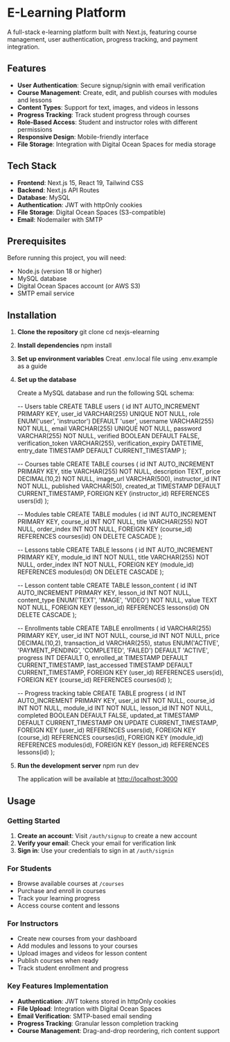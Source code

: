 # E-Learning Platform

A full-stack e-learning platform built with Next.js, featuring course management, user authentication, progress tracking, and payment integration.

## Features

- **User Authentication**: Secure signup/signin with email verification
- **Course Management**: Create, edit, and publish courses with modules and lessons
- **Content Types**: Support for text, images, and videos in lessons
- **Progress Tracking**: Track student progress through courses
- **Role-Based Access**: Student and instructor roles with different permissions
- **Responsive Design**: Mobile-friendly interface
- **File Storage**: Integration with Digital Ocean Spaces for media storage

## Tech Stack

- **Frontend**: Next.js 15, React 19, Tailwind CSS
- **Backend**: Next.js API Routes
- **Database**: MySQL
- **Authentication**: JWT with httpOnly cookies
- **File Storage**: Digital Ocean Spaces (S3-compatible)
- **Email**: Nodemailer with SMTP

## Prerequisites

Before running this project, you will need:

- Node.js (version 18 or higher)
- MySQL database
- Digital Ocean Spaces account (or AWS S3)
- SMTP email service

## Installation

1. **Clone the repository**
   git clone <your-repo-url>
   cd nexjs-elearning

3. **Install dependencies**
   npm install

4. **Set up environment variables**
   Creat .env.local file using .env.example as a guide

5. **Set up the database**

   Create a MySQL database and run the following SQL schema:

   -- Users table
   CREATE TABLE users (
     id INT AUTO_INCREMENT PRIMARY KEY,
     user_id VARCHAR(255) UNIQUE NOT NULL,
     role ENUM('user', 'instructor') DEFAULT 'user',
     username VARCHAR(255) NOT NULL,
     email VARCHAR(255) UNIQUE NOT NULL,
     password VARCHAR(255) NOT NULL,
     verified BOOLEAN DEFAULT FALSE,
     verification_token VARCHAR(255),
     verification_expiry DATETIME,
     entry_date TIMESTAMP DEFAULT CURRENT_TIMESTAMP
   );

   -- Courses table
   CREATE TABLE courses (
     id INT AUTO_INCREMENT PRIMARY KEY,
     title VARCHAR(255) NOT NULL,
     description TEXT,
     price DECIMAL(10,2) NOT NULL,
     image_url VARCHAR(500),
     instructor_id INT NOT NULL,
     published VARCHAR(50),
     created_at TIMESTAMP DEFAULT CURRENT_TIMESTAMP,
     FOREIGN KEY (instructor_id) REFERENCES users(id)
   );

   -- Modules table
   CREATE TABLE modules (
     id INT AUTO_INCREMENT PRIMARY KEY,
     course_id INT NOT NULL,
     title VARCHAR(255) NOT NULL,
     order_index INT NOT NULL,
     FOREIGN KEY (course_id) REFERENCES courses(id) ON DELETE CASCADE
   );

   -- Lessons table
   CREATE TABLE lessons (
     id INT AUTO_INCREMENT PRIMARY KEY,
     module_id INT NOT NULL,
     title VARCHAR(255) NOT NULL,
     order_index INT NOT NULL,
     FOREIGN KEY (module_id) REFERENCES modules(id) ON DELETE CASCADE
   );

   -- Lesson content table
   CREATE TABLE lesson_content (
     id INT AUTO_INCREMENT PRIMARY KEY,
     lesson_id INT NOT NULL,
     content_type ENUM('TEXT', 'IMAGE', 'VIDEO') NOT NULL,
     value TEXT NOT NULL,
     FOREIGN KEY (lesson_id) REFERENCES lessons(id) ON DELETE CASCADE
   );

   -- Enrollments table
   CREATE TABLE enrollments (
     id VARCHAR(255) PRIMARY KEY,
     user_id INT NOT NULL,
     course_id INT NOT NULL,
     price DECIMAL(10,2),
     transaction_id VARCHAR(255),
     status ENUM('ACTIVE', 'PAYMENT_PENDING', 'COMPLETED', 'FAILED') DEFAULT 'ACTIVE',
     progress INT DEFAULT 0,
     enrolled_at TIMESTAMP DEFAULT CURRENT_TIMESTAMP,
     last_accessed TIMESTAMP DEFAULT CURRENT_TIMESTAMP,
     FOREIGN KEY (user_id) REFERENCES users(id),
     FOREIGN KEY (course_id) REFERENCES courses(id)
   );

   -- Progress tracking table
   CREATE TABLE progress (
     id INT AUTO_INCREMENT PRIMARY KEY,
     user_id INT NOT NULL,
     course_id INT NOT NULL,
     module_id INT NOT NULL,
     lesson_id INT NOT NULL,
     completed BOOLEAN DEFAULT FALSE,
     updated_at TIMESTAMP DEFAULT CURRENT_TIMESTAMP ON UPDATE CURRENT_TIMESTAMP,
     FOREIGN KEY (user_id) REFERENCES users(id),
     FOREIGN KEY (course_id) REFERENCES courses(id),
     FOREIGN KEY (module_id) REFERENCES modules(id),
     FOREIGN KEY (lesson_id) REFERENCES lessons(id)
   );

6. **Run the development server**
   npm run dev

   The application will be available at [http://localhost:3000](http://localhost:3000)

## Usage

### Getting Started

1. **Create an account**: Visit `/auth/signup` to create a new account
2. **Verify your email**: Check your email for verification link
3. **Sign in**: Use your credentials to sign in at `/auth/signin`

### For Students

- Browse available courses at `/courses`
- Purchase and enroll in courses
- Track your learning progress
- Access course content and lessons

### For Instructors

- Create new courses from your dashboard
- Add modules and lessons to your courses
- Upload images and videos for lesson content
- Publish courses when ready
- Track student enrollment and progress

### Key Features Implementation

- **Authentication**: JWT tokens stored in httpOnly cookies
- **File Upload**: Integration with Digital Ocean Spaces
- **Email Verification**: SMTP-based email sending
- **Progress Tracking**: Granular lesson completion tracking
- **Course Management**: Drag-and-drop reordering, rich content support




